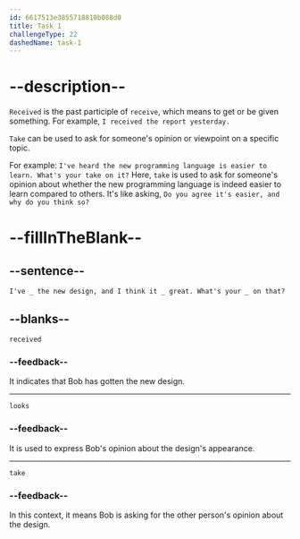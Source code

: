 ```yaml
---
id: 6617513e3855718810b088d0
title: Task 1
challengeType: 22
dashedName: task-1
---
```


<!--
AUDIO REFERENCE:
Bob: I've received the new design, and I think it looks great. What's your take on that?
-->

# --description--

`Received` is the past participle of `receive`, which means to get or be given something. For example, `I received the report yesterday.`

`Take` can be used to ask for someone's opinion or viewpoint on a specific topic.

For example: `I've heard the new programming language is easier to learn. What's your take on it?` Here, `take` is used to ask for someone's opinion about whether the new programming language is indeed easier to learn compared to others. It's like asking, `Do you agree it's easier, and why do you think so?`

# --fillInTheBlank--

## --sentence--

`I've _ the new design, and I think it _ great. What's your _ on that?`

## --blanks--

`received`

### --feedback--

It indicates that Bob has gotten the new design.

---

`looks`

### --feedback--

It is used to express Bob's opinion about the design's appearance.

---

`take`

### --feedback--

In this context, it means Bob is asking for the other person's opinion about the design.
